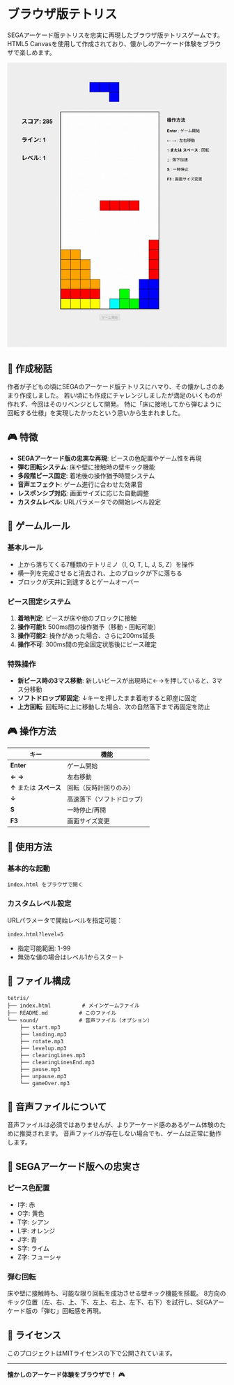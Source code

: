 # ブラウザ版テトリス

SEGAアーケード版テトリスを忠実に再現したブラウザ版テトリスゲームです。
HTML5 Canvasを使用して作成されており、懐かしのアーケード体験をブラウザで楽しめます。

![スクリーンショット](./screenshots.jpg)

## 🎯 作成秘話

作者が子どもの頃にSEGAのアーケード版テトリスにハマり、その懐かしさのあまり作成しました。
若い頃にも作成にチャレンジしましたが満足のいくものが作れず、今回はそのリベンジとして開発。
特に「床に接地してから弾むように回転する仕様」を実現したかったという思いから生まれました。

## 🎮 特徴

- **SEGAアーケード版の忠実な再現**: ピースの色配置やゲーム性を再現
- **弾む回転システム**: 床や壁に接触時の壁キック機能
- **多段階ピース固定**: 着地後の操作猶予時間システム
- **音声エフェクト**: ゲーム進行に合わせた効果音
- **レスポンシブ対応**: 画面サイズに応じた自動調整
- **カスタムレベル**: URLパラメータでの開始レベル設定

## 🎯 ゲームルール

### 基本ルール
- 上から落ちてくる7種類のテトリミノ（I, O, T, L, J, S, Z）を操作
- 横一列を完成させると消去され、上のブロックが下に落ちる
- ブロックが天井に到達するとゲームオーバー

### ピース固定システム
1. **着地判定**: ピースが床や他のブロックに接触
2. **操作可能1**: 500ms間の操作猶予（移動・回転可能）
3. **操作可能2**: 操作があった場合、さらに200ms延長
4. **操作不可**: 300ms間の完全固定状態後にピース確定

### 特殊操作
- **新ピース時の3マス移動**: 新しいピースが出現時に←→を押していると、3マス分移動
- **ソフトドロップ即固定**: ↓キーを押したまま着地すると即座に固定
- **上方回転**: 回転時に上に移動した場合、次の自然落下まで再固定を防止

## 🎮 操作方法

| キー | 機能 |
|------|------|
| **Enter** | ゲーム開始 |
| **←** **→** | 左右移動 |
| **↑** または **スペース** | 回転（反時計回りのみ） |
| **↓** | 高速落下（ソフトドロップ） |
| **S** | 一時停止/再開 |
| **F3** | 画面サイズ変更 |

## 🚀 使用方法

### 基本的な起動
```
index.html をブラウザで開く
```

### カスタムレベル設定
URLパラメータで開始レベルを指定可能：
```
index.html?level=5
```
- 指定可能範囲: 1-99
- 無効な値の場合はレベル1からスタート

## 📁 ファイル構成

```
tetris/
├── index.html          # メインゲームファイル
├── README.md          # このファイル
└── sound/             # 音声ファイル（オプション）
    ├── start.mp3
    ├── landing.mp3
    ├── rotate.mp3
    ├── levelup.mp3
    ├── clearingLines.mp3
    ├── clearingLinesEnd.mp3
    ├── pause.mp3
    ├── unpause.mp3
    └── gameOver.mp3
```

## 🎵 音声ファイルについて

音声ファイルは必須ではありませんが、よりアーケード感のあるゲーム体験のために推奨されます。
音声ファイルが存在しない場合でも、ゲームは正常に動作します。

## 🎨 SEGAアーケード版への忠実さ

### ピース色配置
- I字: 赤
- O字: 黄色  
- T字: シアン
- L字: オレンジ
- J字: 青
- S字: ライム
- Z字: フューシャ

### 弾む回転
床や壁に接触時も、可能な限り回転を成功させる壁キック機能を搭載。
8方向のキック位置（左、右、上、下、左上、右上、左下、右下）を試行し、SEGAアーケード版の「弾む」回転感を再現。

## 📝 ライセンス

このプロジェクトはMITライセンスの下で公開されています。

---

**懐かしのアーケード体験をブラウザで！** 🎮